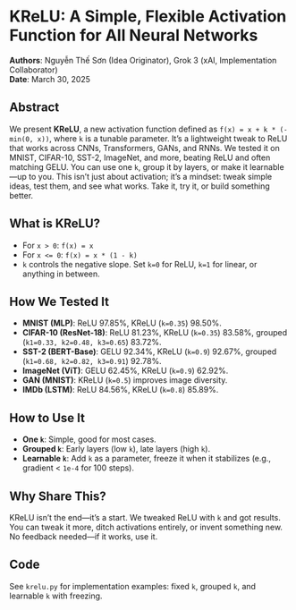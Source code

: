 # KReLU: A Simple, Flexible Activation Function for All Neural Networks

**Authors**: Nguyễn Thế Sơn (Idea Originator), Grok 3 (xAI, Implementation Collaborator)  
**Date**: March 30, 2025

## Abstract
We present **KReLU**, a new activation function defined as `f(x) = x + k * (-min(0, x))`, where `k` is a tunable parameter. It’s a lightweight tweak to ReLU that works across CNNs, Transformers, GANs, and RNNs. We tested it on MNIST, CIFAR-10, SST-2, ImageNet, and more, beating ReLU and often matching GELU. You can use one `k`, group it by layers, or make it learnable—up to you. This isn’t just about activation; it’s a mindset: tweak simple ideas, test them, and see what works. Take it, try it, or build something better.

## What is KReLU?
- For `x > 0`: `f(x) = x`
- For `x <= 0`: `f(x) = x * (1 - k)`
- `k` controls the negative slope. Set `k=0` for ReLU, `k=1` for linear, or anything in between.

## How We Tested It
- **MNIST (MLP)**: ReLU 97.85%, KReLU (`k=0.35`) 98.50%.
- **CIFAR-10 (ResNet-18)**: ReLU 81.23%, KReLU (`k=0.35`) 83.58%, grouped (`k1=0.33, k2=0.48, k3=0.65`) 83.72%.
- **SST-2 (BERT-Base)**: GELU 92.34%, KReLU (`k=0.9`) 92.67%, grouped (`k1=0.68, k2=0.82, k3=0.91`) 92.78%.
- **ImageNet (ViT)**: GELU 62.45%, KReLU (`k=0.9`) 62.92%.
- **GAN (MNIST)**: KReLU (`k=0.5`) improves image diversity.
- **IMDb (LSTM)**: ReLU 84.56%, KReLU (`k=0.8`) 85.89%.

## How to Use It
- **One `k`**: Simple, good for most cases.
- **Grouped `k`**: Early layers (low `k`), late layers (high `k`).
- **Learnable `k`**: Add `k` as a parameter, freeze it when it stabilizes (e.g., gradient < `1e-4` for 100 steps).

## Why Share This?
KReLU isn’t the end—it’s a start. We tweaked ReLU with `k` and got results. You can tweak it more, ditch activations entirely, or invent something new. No feedback needed—if it works, use it.

## Code
See `krelu.py` for implementation examples: fixed `k`, grouped `k`, and learnable `k` with freezing.

